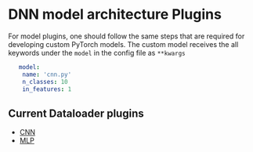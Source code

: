 # DNN model architecture Plugins
For model plugins, one should follow the same steps that are required for developing custom PyTorch models.
The custom model receives the all keywords under the `model` in the config file as `**kwargs`
```yaml
   model:
    name: 'cnn.py'
    n_classes: 10
    in_features: 1
```
## Current Dataloader plugins
* [CNN](cnn.py)
* [MLP](mlp.py)
